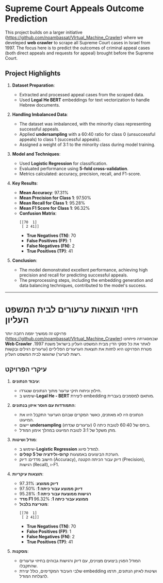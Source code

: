 
# Supreme Court Appeals Outcome Prediction

This project builds on a larger initiative (https://github.com/noambassat/VIrtual_Machine_Crawler) where we develeped **web crawler**  to scrape all Supreme Court cases in Israel from 1997. The focus here is to predict the outcomes of criminal appeal cases (both direct appeals and requests for appeal) brought before the Supreme Court.


## Project Highlights

1. **Dataset Preparation**:
   - Extracted and processed appeal cases from the scraped data.
   - Used **Legal He BERT** embeddings for text vectorization to handle Hebrew documents.

2. **Handling Imbalanced Data**:
   - The dataset was imbalanced, with the minority class representing successful appeals.
   - Applied **undersampling** with a 60:40 ratio for class 0 (unsuccessful appeals) to class 1 (successful appeals).
   - Assigned a weight of 3:1 to the minority class during model training.

3. **Model and Techniques**:
   - Used **Logistic Regression** for classification.
   - Evaluated performance using **5-fold cross-validation**.
   - Metrics calculated: accuracy, precision, recall, and F1-score.

4. **Key Results**:
   - **Mean Accuracy**: 97.31%
   - **Mean Precision for Class 1**: 97.50%
   - **Mean Recall for Class 1**: 95.28%
   - **Mean F1 Score for Class 1**: 96.32%
   - **Confusion Matrix**:
     ```
     [[70  1]
      [ 2 41]]
     ```
     - **True Negatives (TN)**: 70
     - **False Positives (FP)**: 1
     - **False Negatives (FN)**: 2
     - **True Positives (TP)**: 41

5. **Conclusion**:
   - The model demonstrated excellent performance, achieving high precision and recall for predicting successful appeals.
   - The preprocessing steps, including the embedding generation and data balancing techniques, contributed to the model's success.

---



# חיזוי תוצאות ערעורים לבית המשפט העליון

פרויקט זה ממשיך יוזמה רחבה יותר (https://github.com/noambassat/VIrtual_Machine_Crawler) שבמסגרתה פיתחנו **Web Crawler** לאתר את כל פסקי הדין מבית המשפט העליון בישראל משנת 1997. מטרת הפרויקט היא לחזות את תוצאות הערעורים הפליליים (ערעורים רגילים ובקשות רשות לערער) שהוגשו לבית המשפט העליון.

## עיקרי הפרויקט

1. **עיבוד הנתונים**:
   - חילוץ וניתוח תיקי ערעור מתוך הנתונים שנגרדו.
   - שימוש ב-**Legal He - BERT** ליצירת embedding מותאם למסמכים בעברית.

2. **התמודדות עם חוסר איזון בנתונים**:
   - הנתונים היו לא מאוזנים, כאשר המקרים שבהם הערעור התקבל היוו את המיעוט.
   - יישום **undersampling** ביחס של 60:40 לטובת כיתה 0 (ערעורים שנדחו).
   - מתן משקל של 3:1 לטובת המיעוט במהלך אימון המודל.

3. **מודל ושיטות**:
   - שימוש ב-**Logistic Regression** למודל סיווג.
   - הערכת הביצועים באמצעות **קרוס-ולידציה של 5 קפלים**.
   - חישוב מדדים: דיוק (Accuracy), דיוק עבור הכיתה הקטנה (Precision), רגישות (Recall), ו-F1.

4. **תוצאות עיקריות**:
   - **דיוק ממוצע**: 97.31%
   - **דיוק ממוצע עבור כיתה 1**: 97.50%
   - **רגישות ממוצעת עבור כיתה 1**: 95.28%
   - **מדד F1 ממוצע עבור כיתה 1**: 96.32%
   - **מטריצת בלבול**:
     ```
     [[70  1]
      [ 2 41]]
     ```
     - **True Negatives (TN)**: 70
     - **False Positives (FP)**: 1
     - **False Negatives (FN)**: 2
     - **True Positives (TP)**: 41

5. **מסקנות**:
   - המודל הפגין ביצועים מצוינים, עם דיוק ורגישות גבוהים בחיזוי ערעורים שהתקבלו.
   - שלבי העיבוד המקדימים, כולל יצירת embedding ושיטות לאיזון הנתונים, תרמו להצלחת המודל.
